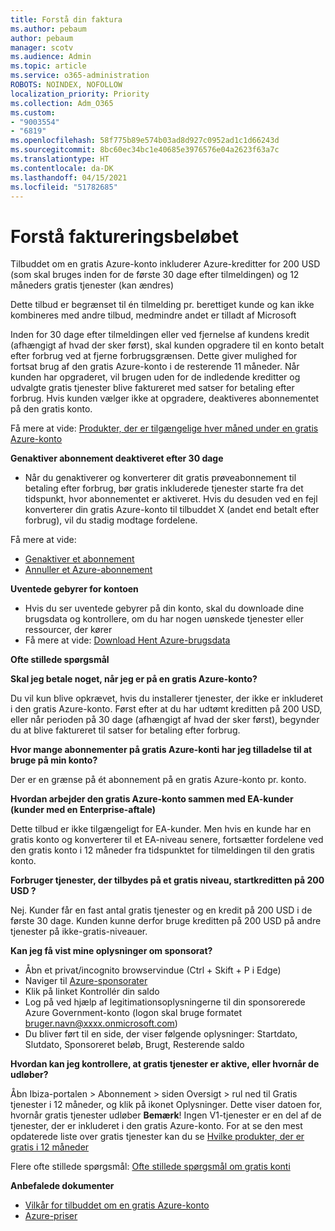 ```yaml
---
title: Forstå din faktura
ms.author: pebaum
author: pebaum
manager: scotv
ms.audience: Admin
ms.topic: article
ms.service: o365-administration
ROBOTS: NOINDEX, NOFOLLOW
localization_priority: Priority
ms.collection: Adm_O365
ms.custom:
- "9003554"
- "6819"
ms.openlocfilehash: 58f775b89e574b03ad8d927c0952ad1c1d66243d
ms.sourcegitcommit: 8bc60ec34bc1e40685e3976576e04a2623f63a7c
ms.translationtype: HT
ms.contentlocale: da-DK
ms.lasthandoff: 04/15/2021
ms.locfileid: "51782685"
---
```

# <a name="understand-billing-amount"></a>Forstå faktureringsbeløbet

Tilbuddet om en gratis Azure-konto inkluderer Azure-kreditter for 200 USD (som skal bruges inden for de første 30 dage efter tilmeldingen) og 12 måneders gratis tjenester (kan ændres)

Dette tilbud er begrænset til én tilmelding pr. berettiget kunde og kan ikke kombineres med andre tilbud, medmindre andet er tilladt af Microsoft

Inden for 30 dage efter tilmeldingen eller ved fjernelse af kundens kredit (afhængigt af hvad der sker først), skal kunden opgradere til en konto betalt efter forbrug ved at fjerne forbrugsgrænsen. Dette giver mulighed for fortsat brug af den gratis Azure-konto i de resterende 11 måneder. Når kunden har opgraderet, vil brugen uden for de indledende kreditter og udvalgte gratis tjenester blive faktureret med satser for betaling efter forbrug. Hvis kunden vælger ikke at opgradere, deaktiveres abonnementet på den gratis konto.

Få mere at vide: [Produkter, der er tilgængelige hver måned under en gratis Azure-konto](https://azure.microsoft.com/free/free-account-faq/)

**Genaktiver abonnement deaktiveret efter 30 dage**

- Når du genaktiverer og konverterer dit gratis prøveabonnement til betaling efter forbrug, bør gratis inkluderede tjenester starte fra det tidspunkt, hvor abonnementet er aktiveret. Hvis du desuden ved en fejl konverterer din gratis Azure-konto til tilbuddet X (andet end betalt efter forbrug), vil du stadig modtage fordelene.

Få mere at vide: 
- [Genaktiver et abonnement](https://docs.microsoft.com/azure/billing/billing-subscription-become-disable?WT.mc_id=Portal-Microsoft_Azure_Support)
- [Annuller et Azure-abonnement](https://docs.microsoft.com/azure/billing/billing-how-to-cancel-azure-subscription?WT.mc_id=Portal-Microsoft_Azure_Support)

**Uventede gebyrer for kontoen**

- Hvis du ser uventede gebyrer på din konto, skal du downloade dine brugsdata og kontrollere, om du har nogen uønskede tjenester eller ressourcer, der kører
- Få mere at vide: [Download Hent Azure-brugsdata](https://docs.microsoft.com/azure/billing/billing-download-azure-invoice-daily-usage-date?WT.mc_id=Portal-Microsoft_Azure_Support#download-usage)

**Ofte stillede spørgsmål**

**Skal jeg betale noget, når jeg er på en gratis Azure-konto?**

Du vil kun blive opkrævet, hvis du installerer tjenester, der ikke er inkluderet i den gratis Azure-konto. Først efter at du har udtømt kreditten på 200 USD, eller når perioden på 30 dage (afhængigt af hvad der sker først), begynder du at blive faktureret til satser for betaling efter forbrug.

**Hvor mange abonnementer på gratis Azure-konti har jeg tilladelse til at bruge på min konto?**  

Der er en grænse på ét abonnement på en gratis Azure-konto pr. konto.

**Hvordan arbejder den gratis Azure-konto sammen med EA-kunder (kunder med en Enterprise-aftale)**  

Dette tilbud er ikke tilgængeligt for EA-kunder. Men hvis en kunde har en gratis konto og konverterer til et EA-niveau senere, fortsætter fordelene ved den gratis konto i 12 måneder fra tidspunktet for tilmeldingen til den gratis konto.

**Forbruger tjenester, der tilbydes på et gratis niveau, startkreditten på 200 USD ?**  

Nej. Kunder får en fast antal gratis tjenester og en kredit på 200 USD i de første 30 dage. Kunden kunne derfor bruge kreditten på 200 USD på andre tjenester på ikke-gratis-niveauer.

**Kan jeg få vist mine oplysninger om sponsorat?**

- Åbn et privat/incognito browservindue (Ctrl + Skift + P i Edge)
- Naviger til [Azure-sponsorater](http://www.microsoftazuresponsorships.com/)
- Klik på linket Kontrollér din saldo
- Log på ved hjælp af legitimationsoplysningerne til din sponsorerede Azure Government-konto (logon skal bruge formatet bruger.navn@xxxx.onmicrosoft.com)
- Du bliver ført til en side, der viser følgende oplysninger: Startdato, Slutdato, Sponsoreret beløb, Brugt, Resterende saldo

**Hvordan kan jeg kontrollere, at gratis tjenester er aktive, eller hvornår de udløber?**

Åbn Ibiza-portalen > Abonnement > siden Oversigt > rul ned til Gratis tjenester i 12 måneder, og klik på ikonet Oplysninger. Dette viser datoen for, hvornår gratis tjenester udløber **Bemærk**! Ingen V1-tjenester er en del af de tjenester, der er inkluderet i den gratis Azure-konto. For at se den mest opdaterede liste over gratis tjenester kan du se [Hvilke produkter, der er gratis i 12 måneder](http://www.microsoftazuresponsorships.com/)

Flere ofte stillede spørgsmål: [Ofte stillede spørgsmål om gratis konti](https://azure.microsoft.com/free/free-account-faq/)

**Anbefalede dokumenter**

- [Vilkår for tilbuddet om en gratis Azure-konto](https://azure.microsoft.com/offers/ms-azr-0044p/)
- [Azure-priser](https://azure.microsoft.com/pricing/)